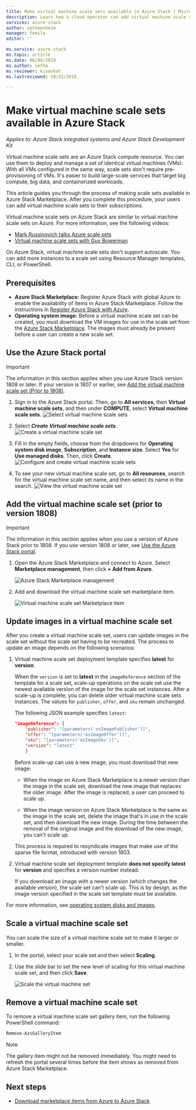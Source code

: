 ```yaml
---
title: Make virtual machine scale sets available in Azure Stack | Microsoft Docs
description: Learn how a cloud operator can add virtual machine scale sets to Azure Stack Marketplace.
services: azure-stack
author: sethmanheim
manager: femila
editor: ''

ms.service: azure-stack
ms.topic: article
ms.date: 06/04/2019
ms.author: sethm
ms.reviewer: kivenkat
ms.lastreviewed: 10/22/2018

---
```


# Make virtual machine scale sets available in Azure Stack

*Applies to: Azure Stack integrated systems and Azure Stack Development Kit*
  
Virtual machine scale sets are an Azure Stack compute resource. You can use them to deploy and manage a set of identical virtual machines (VMs). With all VMs configured in the same way, scale sets don't require pre-provisioning of VMs. It's easier to build large-scale services that target big compute, big data, and containerized workloads.

This article guides you through the process of making scale sets available in Azure Stack Marketplace. After you complete this procedure, your users can add virtual machine scale sets to their subscriptions.

Virtual machine scale sets on Azure Stack are similar to virtual machine scale sets on Azure. For more information, see the following videos:

* [Mark Russinovich talks Azure scale sets](https://channel9.msdn.com/Blogs/Regular-IT-Guy/Mark-Russinovich-Talks-Azure-Scale-Sets/)
* [Virtual machine scale sets with Guy Bowerman](https://channel9.msdn.com/Shows/Cloud+Cover/Episode-191-Virtual-Machine-Scale-Sets-with-Guy-Bowerman)

On Azure Stack, virtual machine scale sets don't support autoscale. You can add more instances to a scale set using Resource Manager templates, CLI, or PowerShell.

## Prerequisites

* **Azure Stack Marketplace:** Register Azure Stack with global Azure to enable the availability of items in Azure Stack Marketplace. Follow the instructions in [Register Azure Stack with Azure](azure-stack-registration.md).
* **Operating system image:** Before a virtual machine scale set can be created, you must download the VM images for use in the scale set from the [Azure Stack Marketplace](azure-stack-download-azure-marketplace-item.md). The images must already be present before a user can create a new scale set.

## Use the Azure Stack portal

>[!IMPORTANT]  
> The information in this section applies when you use  Azure Stack version 1808 or later. If your version is 1807 or earlier, see [Add the virtual machine scale set (Prior to 1808)](#add-the-virtual-machine-scale-set-prior-to-version-1808).

1. Sign in to the Azure Stack portal. Then, go to **All services**, then **Virtual machine scale sets**, and then under **COMPUTE**, select **Virtual machine scale sets**.
   ![Select virtual machine scale sets](media/azure-stack-compute-add-scalesets/all-services.png)

2. Select ***Create Virtual machine scale sets***.
   ![Create a virtual machine scale set](media/azure-stack-compute-add-scalesets/create-scale-set.png)

3. Fill in the empty fields, choose from the dropdowns for **Operating system disk image**, **Subscription**, and **Instance size**. Select **Yes** for **Use managed disks**. Then, click **Create**.
    ![Configure and create virtual machine scale sets](media/azure-stack-compute-add-scalesets/create.png)

4. To see your new virtual machine scale set, go to **All resources**, search for the virtual machine scale set name, and then select its name in the search.
   ![View the virtual machine scale set](media/azure-stack-compute-add-scalesets/search.png)

## Add the virtual machine scale set (prior to version 1808)

>[!IMPORTANT]  
> The information in this section applies when you use a version of Azure Stack prior to 1808. If you use version 1808 or later, see [Use the Azure Stack portal](#use-the-azure-stack-portal).

1. Open the Azure Stack Marketplace and connect to Azure. Select **Marketplace management**, then click **+ Add from Azure**.

    ![Azure Stack Marketplace management](media/azure-stack-compute-add-scalesets/image01.png)

2. Add and download the virtual machine scale set marketplace item.

    ![Virtual machine scale set Marketplace item](media/azure-stack-compute-add-scalesets/image02.png)

## Update images in a virtual machine scale set

After you create a virtual machine scale set, users can update images in the scale set without the scale set having to be recreated. The process to update an image depends on the following scenarios:

1. Virtual machine scale set deployment template specifies **latest** for **version**:  

   When the `version` is set to **latest** in the `imageReference` section of the template for a scale set, scale-up operations on the scale set use the newest available version of the image for the scale set instances. After a scale-up is complete, you can delete older virtual machine scale sets instances. The values for `publisher`, `offer`, and `sku` remain unchanged.

   The following JSON example specifies `latest`:  

    ```json  
    "imageReference": {
        "publisher": "[parameters('osImagePublisher')]",
        "offer": "[parameters('osImageOffer')]",
        "sku": "[parameters('osImageSku')]",
        "version": "latest"
        }
    ```

   Before scale-up can use a new image, you must download that new image:  

   * When the image on Azure Stack Marketplace is a newer version than the image in the scale set, download the new image that replaces the older image. After the image is replaced, a user can proceed to scale up.

   * When the image version on Azure Stack Marketplace is the same as the image in the scale set, delete the image that's in use in the scale set, and then download the new image. During the time between the removal of the original image and the download of the new image, you can't scale up.

   This process is required to resyndicate images that make use of the sparse file format, introduced with version 1803.

2. Virtual machine scale set deployment template **does not specify latest** for **version** and specifies a version number instead:  

    If you download an image with a newer version (which changes the available version), the scale set can't scale up. This is by design, as the image version specified in the scale set template must be available.  

For more information, see [operating system disks and images](../user/azure-stack-compute-overview.md#operating-system-disks-and-images).  

## Scale a virtual machine scale set

You can scale the size of a virtual machine scale set to make it larger or smaller.

1. In the portal, select your scale set and then select **Scaling**.

2. Use the slide bar to set the new level of scaling for this virtual machine scale set, and then click **Save**.

     ![Scale the virtual machine set](media/azure-stack-compute-add-scalesets/scale.png)

## Remove a virtual machine scale set

To remove a virtual machine scale set gallery item, run the following PowerShell command:

```powershell  
Remove-AzsGalleryItem
```

> [!NOTE]
> The gallery item might not be removed immediately. You might need to refresh the portal several times before the item shows as removed from Azure Stack Marketplace.

## Next steps

* [Download marketplace items from Azure to Azure Stack](azure-stack-download-azure-marketplace-item.md)
